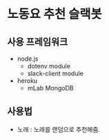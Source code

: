 # 노동요 추천 슬랙봇

## 사용 프레임워크
- node.js
    - dotenv module
    - slack-client module
- heroku
    - mLab MongoDB

## 사용법
- 노래 : 노래를 랜덤으로 추천해줌.

